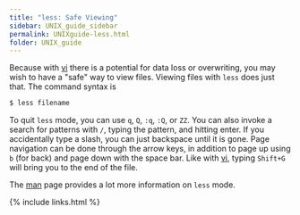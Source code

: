 ```yaml
---
title: "less: Safe Viewing"
sidebar: UNIX_guide_sidebar
permalink: UNIXguide-less.html
folder: UNIX_guide
---
```


Because with [vi](UNIXguide-vi.html) there is a potential for data loss or
overwriting, you may wish to have a "safe" way to view files.
Viewing files with `less` does just that.
The command syntax is
```bash
$ less filename
```
To quit `less` mode, you can use `q`, `Q`, `:q`, `:Q`, or `ZZ`.
You can also invoke a search for patterns with `/`, typing the pattern, and
hitting enter.
If you accidentally type a slash, you can just backspace until it is gone.
Page navigation can be done through the arrow keys, in addition to page up
using `b` (for back) and page down with the space bar.
Like with [vi](UNIXguide-vi.html), typing `Shift+G` will bring you to the end
of the file.

The [man](UNIXguide-man-pages.html) page provides a lot more information on
`less` mode.

{% include links.html %}
